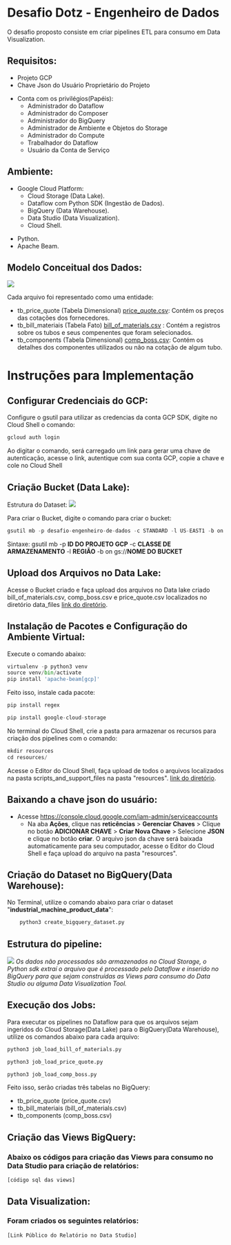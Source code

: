 # Desafio Dotz - Engenheiro de Dados

O desafio proposto consiste em criar pipelines ETL para consumo em Data Visualization.

## Requisitos:
- Projeto GCP
- Chave Json do Usuário Proprietário do Projeto
+ Conta com os privilégios(Papéis):
    + Administrador do Dataflow
    + Administrador do Composer
    + Administrador do BigQuery
    + Administrador de Ambiente e Objetos do Storage
    + Administrador do Compute
    + Trabalhador do Dataflow
    + Usuário da Conta de Serviço



## Ambiente:
+ Google Cloud Platform:
    + Cloud Storage (Data Lake).
    + Dataflow com Python SDK (Ingestão de Dados).
    + BigQuery (Data Warehouse).
    + Data Studio (Data Visualization).
    + Cloud Shell.
- Python.
- Apache Beam.



## Modelo Conceitual dos Dados:
![](https://github.com/chagasfelipe/desafio-engenheiro-de-dados/blob/main/diagrams/modelagem_conceitual.png)

Cada arquivo foi representado como uma entidade:
- tb_price_quote (Tabela Dimensional) [price_quote.csv](https://github.com/chagasfelipe/desafio-engenheiro-de-dados/blob/main/data_files/price_quote.csv): Contém os preços das cotações dos fornecedores.
- tb_bill_materiais (Tabela Fato) [bill_of_materials.csv](https://github.com/chagasfelipe/desafio-engenheiro-de-dados/blob/main/data_files/bill_of_materials.csv) : Contém a registros sobre os tubos e seus compenentes que foram selecionados.
- tb_components (Tabela Dimensional) [comp_boss.csv](https://github.com/chagasfelipe/desafio-engenheiro-de-dados/blob/main/data_files/comp_boss.csv): Contém os detalhes dos componentes utilizados ou não na cotação de algum tubo.

# Instruções para Implementação

## Configurar Credenciais do GCP:
   Configure o gsutil para utilizar as credencias da conta GCP SDK, digite no Cloud Shell o comando:
```python
gcloud auth login
```
Ao digitar o comando, será carregado um link para gerar uma chave de autenticação, acesse o link, autentique com sua conta GCP, copie a chave e cole no Cloud Shell



## Criação Bucket (Data Lake):
   Estrutura do Dataset:
![](https://github.com/chagasfelipe/desafio-engenheiro-de-dados/blob/main/diagrams/estrutura_dataset_bigquery.png)

  Para criar o Bucket, digite o comando para criar o bucket:
```python
gsutil mb -p desafio-engenheiro-de-dados -c STANDARD -l US-EAST1 -b on gs://bucket-desafio-engenheiro-dados-data-lake
```
Sintaxe: gsutil mb -p **ID DO PROJETO GCP** -c **CLASSE DE ARMAZENAMENTO** -l **REGIÃO** -b on gs://**NOME DO BUCKET**

## Upload dos Arquivos no Data Lake:
   Acesse o Bucket criado e faça upload dos arquivos no Data lake criado bill_of_materials.csv, comp_boss.csv e price_quote.csv localizados no diretório data_files [link do diretório](https://github.com/chagasfelipe/desafio-engenheiro-de-dados/tree/main/data_files).

## Instalação de Pacotes e Configuração do Ambiente Virtual:
Execute o comando abaixo:
```python
virtualenv -p python3 venv 
source venv/bin/activate 
pip install 'apache-beam[gcp]' 
```
Feito isso, instale cada pacote:
```python
pip install regex
```
```python
pip install google-cloud-storage
```

No terminal do Cloud Shell, crie a pasta para armazenar os recursos para criação dos pipelines com o comando:
```python
mkdir resources
cd resources/
```
 Acesse o Editor do Cloud Shell, faça upload de todos o arquivos localizados na pasta scripts_and_support_files na pasta "resources". [link do diretório](https://github.com/chagasfelipe/desafio-engenheiro-de-dados/tree/main/scripts_and_support_files).

## Baixando a chave json do usuário:
+ Acesse https://console.cloud.google.com/iam-admin/serviceaccounts 
    + Na aba **Ações**, clique nas **reticências** > **Gerenciar Chaves** > Clique no botão **ADICIONAR CHAVE** > **Criar Nova Chave** > Selecione **JSON** e clique no botão **criar**.
O arquivo json da chave será baixada automaticamente para seu computador, acesse o Editor do Cloud Shell e faça upload do arquivo na pasta "resources".

## Criação do Dataset no BigQuery(Data Warehouse):
No Terminal, utilize o comando abaixo para criar o dataset "**industrial_machine_product_data**":
```python
    python3 create_bigquery_dataset.py
```
## Estrutura do pipeline:
   ![](https://github.com/chagasfelipe/desafio-engenheiro-de-dados/blob/main/diagrams/diagrama_pipeline.png)
_Os dados não processados são armazenados no Cloud Storage, o Python sdk extraí o arquivo que é processado pelo Dataflow e inserido no BigQuery para que sejam construídas as Views para consumo do Data Studio ou alguma Data Visualization Tool._


## Execução dos Jobs:
   Para executar os pipelines no Dataflow para que os arquivos sejam ingeridos do Cloud Storage(Data Lake) para o BigQuery(Data Warehouse), utilize os comandos abaixo para cada arquivo:
```python
python3 job_load_bill_of_materials.py
```
```python
python3 job_load_price_quote.py
```
```python
python3 job_load_comp_boss.py
```
Feito isso, serão criadas três tabelas no BigQuery:
- tb_price_quote (price_quote.csv)
- tb_bill_materiais (bill_of_materials.csv)
- tb_components (comp_boss.csv)

## Criação das Views BigQuery:
### Abaixo os códigos para criação das Views para consumo no Data Studio para criação de relatórios:
    [código sql das views]


## Data Visualization:
### Foram criados os seguintes relatórios:

    [Link Público do Relatório no Data Studio]
